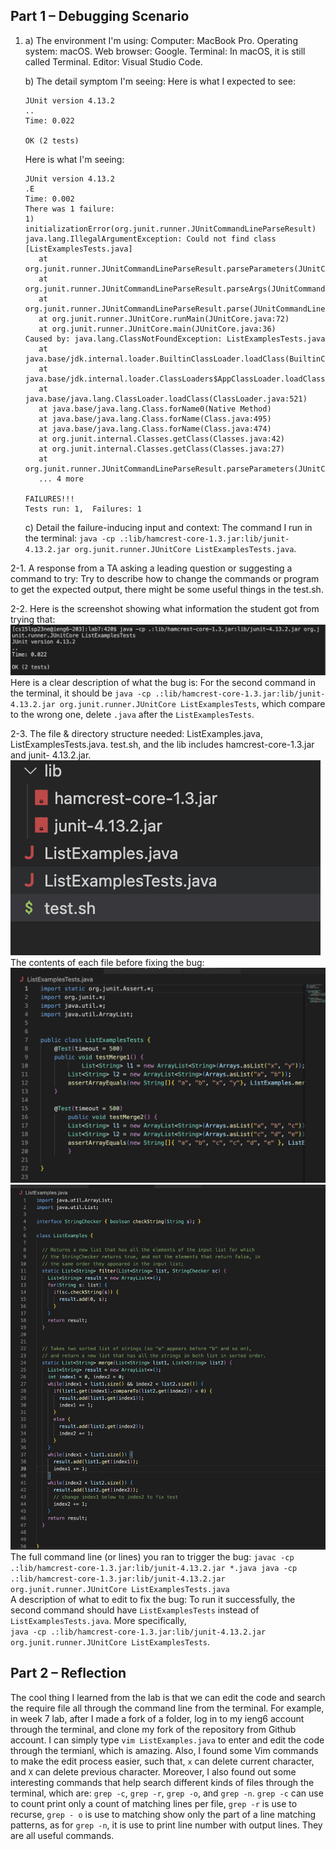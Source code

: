 ## Part 1 – Debugging Scenario
1. a) The environment I'm using: 
      Computer: MacBook Pro. 
      Operating system: macOS. 
      Web browser: Google.
      Terminal: In macOS, it is still called Terminal. 
      Editor: Visual Studio Code.
      
   b) The detail symptom I'm seeing: Here is what I expected to see: 
      ```
      JUnit version 4.13.2
      ..
     Time: 0.022
      
     OK (2 tests)
     ```
     Here is what I'm seeing: 
     ```
     JUnit version 4.13.2
     .E
    Time: 0.002
    There was 1 failure:
    1) initializationError(org.junit.runner.JUnitCommandLineParseResult)
    java.lang.IllegalArgumentException: Could not find class [ListExamplesTests.java]
        at org.junit.runner.JUnitCommandLineParseResult.parseParameters(JUnitCommandLineParseResult.java:100)
        at org.junit.runner.JUnitCommandLineParseResult.parseArgs(JUnitCommandLineParseResult.java:50)
        at org.junit.runner.JUnitCommandLineParseResult.parse(JUnitCommandLineParseResult.java:44)
        at org.junit.runner.JUnitCore.runMain(JUnitCore.java:72)
        at org.junit.runner.JUnitCore.main(JUnitCore.java:36)
    Caused by: java.lang.ClassNotFoundException: ListExamplesTests.java
        at java.base/jdk.internal.loader.BuiltinClassLoader.loadClass(BuiltinClassLoader.java:641)
        at java.base/jdk.internal.loader.ClassLoaders$AppClassLoader.loadClass(ClassLoaders.java:188)
        at java.base/java.lang.ClassLoader.loadClass(ClassLoader.java:521)
        at java.base/java.lang.Class.forName0(Native Method)
        at java.base/java.lang.Class.forName(Class.java:495)
        at java.base/java.lang.Class.forName(Class.java:474)
        at org.junit.internal.Classes.getClass(Classes.java:42)
        at org.junit.internal.Classes.getClass(Classes.java:27)
        at org.junit.runner.JUnitCommandLineParseResult.parseParameters(JUnitCommandLineParseResult.java:98)
        ... 4 more

    FAILURES!!!
    Tests run: 1,  Failures: 1
    ```
    c) Detail the failure-inducing input and context: The command I run in the terminal: 
      ```java -cp .:lib/hamcrest-core-1.3.jar:lib/junit-4.13.2.jar org.junit.runner.JUnitCore ListExamplesTests.java```.
                                                                                              
2-1. A response from a TA asking a leading question or suggesting a command to try:
        Try to describe how to change the commands or program to get the expected output, there might be some useful things in the test.sh. 
                                                                                              
2-2. Here is the screenshot showing what information the student got from trying that: 
     ![Image](screenshot1.png)
     Here is a clear description of what the bug is: For the second command in the terminal, it should be 
     ```java -cp .:lib/hamcrest-core-1.3.jar:lib/junit-4.13.2.jar org.junit.runner.JUnitCore ListExamplesTests```, which compare to the wrong                one, delete ```.java``` after the ```ListExamplesTests```.                                  
     
2-3. The file & directory structure needed: ListExamples.java, ListExamplesTests.java. test.sh, and the lib includes hamcrest-core-1.3.jar and junit-        4.13.2.jar.                                                                      
     ![Image](screenshot2.png)                                                           
     The contents of each file before fixing the bug: 
     ![Image](screenshot3.png)
     ![Image](screenshot4.png)                               
     The full command line (or lines) you ran to trigger the bug: 
     ```
     javac -cp .:lib/hamcrest-core-1.3.jar:lib/junit-4.13.2.jar *.java
     java -cp .:lib/hamcrest-core-1.3.jar:lib/junit-4.13.2.jar org.junit.runner.JUnitCore ListExamplesTests.java
     ```                                                               
     A description of what to edit to fix the bug: To run it successfully, the second command should have ```ListExamplesTests``` instead of                  ```ListExamplesTests.java```. More specifically,                                              
     ```
     java -cp .:lib/hamcrest-core-1.3.jar:lib/junit-4.13.2.jar org.junit.runner.JUnitCore ListExamplesTests
     ```.   
                                                                             
## Part 2 – Reflection
The cool thing I learned from the lab is that we can edit the code and search the require file all through the command line from the terminal. For example, in week 7 lab, after I made a fork of a folder, log in to my ieng6 account through the terminal, and clone my fork of the repository from Github account. I can simply type ```vim ListExamples.java``` to enter and edit the code through the termianl, which is amazing. Also, I found some
Vim commands to make the edit process easier, such that, ```x``` can delete current character, and ```X``` can delete previous character. Moreover, I also found out some interesting commands that help search different kinds of files through the terminal, which are: ```grep -c```, ```grep -r```, ```grep -o```, and ```grep -n```. ```grep -c``` can use to count print only a count of matching lines per file, ```grep -r``` is use to recurse, ```grep - o``` is use to matching show only the part of a line matching patterns, as for ```grep -n```, it is use to print line number with output lines. They are all useful commands. 
